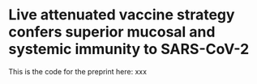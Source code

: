 # Live attenuated vaccine strategy confers superior mucosal and systemic immunity to SARS-CoV-2
This is the code for the preprint here: xxx

